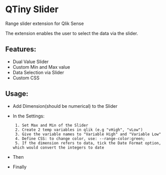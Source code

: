 # QTiny Slider
Range slider extension for Qlik Sense

The extension enables the user to select the data via the slider.
## Features:
  * Dual Value Slider
  * Custom Min and Max value
  * Data Selection via Slider 
  * Custom CSS

## Usage:
* Add Dimension(should be numerical) to the Slider
* In the Settings:
           
       1. Set Max and Min of the Slider
       2. Create 2 temp variables in qlik (e.g "vHigh", "vLow")
       3. Give the variable names to "Variable High" and "Variable Low"
       4. Define CSS: to change color, use: --range-color:green;
       5. If the dimension refers to data, tick the Date Format option, which would convert the integers to date
* Then
* Finally
